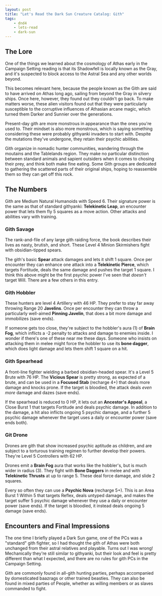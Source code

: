 ```yaml
---
layout: post
title: "Let's Read the Dark Sun Creature Catalog: Gith"
tags:
    - dnd4
    - lets-read
    - dark-sun
---
```


## The Lore

One of the things we learned about the cosmology of Athas early in the Campaign
Setting reading is that its Shadowfell is locally known as the Gray, and it's
suspected to block access to the Astral Sea and any other worlds beyond.

This becomes relevant here, because the people known as the Gith are said to
have arrived on Athas long ago, sailing from beyond the Gray in silvery
ships. Once here, however, they found out they couldn't go back. To make matters
worse, these alien visitors found out that they were particularly susceptible to
the corruptive influences of Athasian arcane magic, which turned them Darker and
Sunnier over the generations.

Present-day gith are more monstrous in appearance than the ones you're used
to. Their mindset is also more monstrous, which is saying something considering
these were probably githyanki invaders to start with. Despite the mutations
they've undergone, they retain their psychic abilities.

Gith organize in nomadic hunter communities, wandering through the moutains and
the Tablelands region. They make no particular distinction between standard
animals and sapient outsiders when it comes to chosing their prey, and think
both make fine eating. Some Gith groups are dedicated to gathering the scattered
parts of their original ships, hoping to reassemble them so they can get off
this rock.

## The Numbers

Gith are Medium Natural Humanoids with Speed 6. Their signature power is the
same as that of standard githyanki: **Telekinetic Leap**, an encounter power
that lets them fly 5 squares as a move action. Other attacks and abilities vary
with training.

### Gith Savage

The rank-and-file of any large gith raiding force, the book describes their
lives as nasty, brutish, and short. These Level 4 Minion Skirmishers fight with
obsidian-tipped spears.

The gith's basic **Spear** attack damages and lets it shift 1 square. Once per
encounter they can enhance one attack into a **Telekinetic Pierce**, which
targets Fortitude, deals the same damage and pushes the target 1 square. I think
this above might be the first psychic power I've seen that _doesn't_ target
Will. There are a few others in this entry.

### Gith Hobbler

These hunters are level 4 Artillery with 46 HP. They prefer to stay far away
throwing Range 20 **Javelins**. Once per encounter they can throw a particularly
well-aimed **Pinning Javelin**, that does a bit more damage and immobilizes
(save ends).

If someone gets too close, they're subject to the hobbler's aura (1) of **Brain
Fog**, which inflicts a -2 penalty to attacks and damage to enemies inside. I
wonder if there's one of these near me these days. Someone who insists on
attacking them in melee might force the hobbler to use its **bone dagger**,
which does light damage and lets them shift 1 square on a hit.

### Gith Spearhead

A front-line fighter wielding a barbed obsidian-headed spear. It's a Level 5
Brute with 76 HP. The **Vicious Spear** is pretty strong, as expected of a
brute, and can be used in a **Focused Stab** (recharge 4+) that deals more
damage and knocks prone. If the target is bloodied, the attack deals _even more_
damage and dazes (save ends).

If the spearhead is reduced to 0 HP, it lets out an **Ancestor's Appeal**, a
Close Burst 1 that targets Fortitude and deals psychic damage. In addition to
the damage, a hit also inflicts ongoing 5 psychic damage, and a further 5
psychic damage whenever the target uses a daily or encounter power (save ends
both).

### Git Drone

Drones are gith that show increased psychic aptitude as children, and are
subject to a torturous training regimen to further develop their powers. They're
Level 5 Controllers with 62 HP.

Drones emit a **Brain Fog** aura that works like the hobbler's, but is much
wider in radius (3). They fight with **Bone Daggers** in melee and with
**Telekinetic Thrusts** at up to range 5. These deal force damage, and slide 2
squares.

Every so often they can use a **Psychic Nova** (recharge 5+). This is an Area
Burst 1 Within 5 that targets Reflex, deals untyped damage, and makes the target
suffer 5 psychic damage whenever they use a daily or encounter power (save
ends). If the target is bloodied, it instead deals ongoing 5 damage (save ends).

## Encounters and Final Impressions

The one time I briefly played a Dark Sun game, one of the PCs was a "standard"
gith fighter, so I had thought the gith of Athas were both unchanged from their
astral relatives and playable. Turns out I was wrong! Mechanically they're still
similar to githyanki, but their look and feel is pretty different than what I
expected, and there are no rules for gith PCs in the Campaign Setting.

Gith are commonly found in all-gith hunting parties, perhaps accompanied by
domesticated baazrags or other trained beasties. They can also be found in mixed
parties of People, whether as willing members or as slaves commanded to fight.
